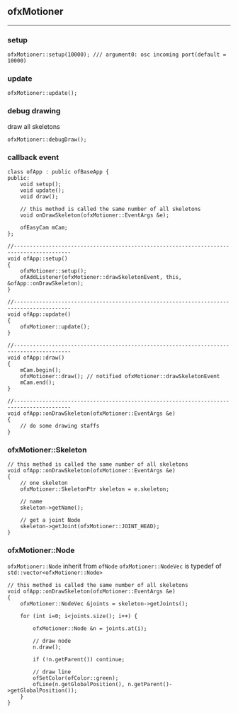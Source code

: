 ## ofxMotioner
----

### setup

    ofxMotioner::setup(10000); /// argument0: osc incoming port(default = 10000)
    
### update

    ofxMotioner::update();
    
### debug drawing

draw all skeletons

    ofxMotioner::debugDraw();
    
    
### callback event

	class ofApp : public ofBaseApp {
	public:
	    void setup();
	    void update();
	    void draw();
	    
	    // this method is called the same number of all skeletons
	    void onDrawSkeleton(ofxMotioner::EventArgs &e);
	    
	    ofEasyCam mCam;
	};

	//----------------------------------------------------------------------------------------
	void ofApp::setup()
	{	    
	    ofxMotioner::setup();   
	    ofAddListener(ofxMotioner::drawSkeletonEvent, this, &ofApp::onDrawSkeleton);
	}
	
	//----------------------------------------------------------------------------------------
	void ofApp::update()
	{
	    ofxMotioner::update();
	}
	
	//----------------------------------------------------------------------------------------
	void ofApp::draw()
	{
	    mCam.begin();
	    ofxMotioner::draw(); // notified ofxMotioner::drawSkeletonEvent
	    mCam.end();
	}
	
	//----------------------------------------------------------------------------------------
	void ofApp::onDrawSkeleton(ofxMotioner::EventArgs &e)
	{
		// do some drawing staffs
	}

### ofxMotioner::Skeleton

	// this method is called the same number of all skeletons
    void ofApp::onDrawSkeleton(ofxMotioner::EventArgs &e)
    {
    	// one skeleton
    	ofxMotioner::SkeletonPtr skeleton = e.skeleton;
    	
    	// name
    	skeleton->getName();
    	
    	// get a joint Node
    	skeleton->getJoint(ofxMotioner::JOINT_HEAD);
    }
    
    
### ofxMotioner::Node
`ofxMotioner::Node` inherit from `ofNode`
`ofxMotioner::NodeVec` is typedef of `std::vector<ofxMotioner::Node>`

	// this method is called the same number of all skeletons
    void ofApp::onDrawSkeleton(ofxMotioner::EventArgs &e)
    {
    	ofxMotioner::NodeVec &joints = skeleton->getJoints();
    	
    	for (int i=0; i<joints.size(); i++) {
        
        	ofxMotioner::Node &n = joints.at(i);
        	
    	    // draw node
	        n.draw();
        	
        	if (!n.getParent()) continue;
        	
    	    // draw line
	        ofSetColor(ofColor::green);
        	ofLine(n.getGlobalPosition(), n.getParent()->getGlobalPosition());
    	}
    }



